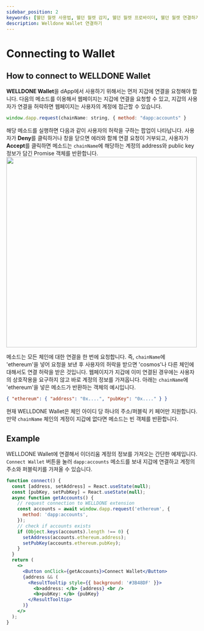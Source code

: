 ```yaml
---
sidebar_position: 2
keywords: [웰던 월렛 사용법, 웰던 월렛 감지, 웰던 월렛 프로바이더, 웰던 월렛 연결하기]
description: Welldone Wallet 연결하기
---
```


# Connecting to Wallet

## How to connect to WELLDONE Wallet

**WELLDONE Wallet**을 dApp에서 사용하기 위해서는 먼저 지갑에 연결을 요청해야 합니다. 다음의 메소드를 이용해서 웹페이지는 지갑에 연결을 요청할 수 있고, 지갑의 사용자가 연결을 허락하면 웹페이지는 사용자의 계정에 접근할 수 있습니다.

```javascript
window.dapp.request(chainName: string, { method: "dapp:accounts" }
```

해당 메소드를 실행하면 다음과 같이 사용자의 허락을 구하는 팝업이 나타납니다. 사용자가 **Deny**를 클릭하거나 창을 닫으면 에러와 함께 연결 요청이 거부되고, 사용자가 **Accept**를 클릭하면 메소드는 `chainName`에 해당하는 계정의 address와 public key 정보가 담긴 Promise 객체를 반환합니다.
<img src="https://user-images.githubusercontent.com/70956926/178187041-243f3349-b62b-4d2b-bd22-d072eb1b5795.png" width="500"/>

메소드는 모든 체인에 대한 연결을 한 번에 요청합니다. 즉, `chainName`에 'ethereum'을 넣어 요청을 보낸 후 사용자의 허락을 받으면 'cosmos'나 다른 체인에 대해서도 연결 허락을 받은 것입니다. 웹페이지가 지갑에 이미 연결된 경우에는 사용자의 상호작용을 요구하지 않고 바로 계정의 정보를 가져옵니다. 아래는 `chainName`에 'ethereum'을 넣은 메소드가 반환하는 객체의 예시입니다.

```json
{ "ethereum": { "address": "0x....", "pubKey": "0x...." } }
```

현재 WELLDONE Wallet은 체인 아이디 당 하나의 주소/퍼블릭 키 페어만 지원합니다. 만약 `chainName` 체인의 계정이 지갑에 없다면 메소드는 빈 객체를 반환합니다.

## Example

WELLDONE Wallet에 연결해서 이더리움 계정의 정보를 가져오는 간단한 예제입니다. `Connect Wallet` 버튼을 눌러 `dapp:accounts` 메소드를 보내 지갑에 연결하고 계정의 주소와 퍼블릭키를 가져올 수 있습니다.

```jsx live
function connect() {
  const [address, setAddress] = React.useState(null);
  const [pubKey, setPubKey] = React.useState(null);
  async function getAccounts() {
    // request connection to WELLDONE extension
    const accounts = await window.dapp.request('ethereum', {
      method: 'dapp:accounts',
    });
    // check if accounts exists
    if (Object.keys(accounts).length !== 0) {
      setAddress(accounts.ethereum.address);
      setPubKey(accounts.ethereum.pubKey);
    }
  }
  return (
    <>
      <Button onClick={getAccounts}>Connect Wallet</Button>
      {address && (
        <ResultTooltip style={{ background: '#3B48DF' }}>
          <b>address: </b> {address} <br />
          <b>pubKey: </b> {pubKey}
        </ResultTooltip>
      )}
    </>
  );
}
```
